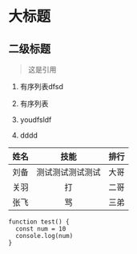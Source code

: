 # 大标题
## 二级标题
>这是引用

1. 有序列表dfsd

2. 有序列表

3. youdfsldf

4. dddd

姓名|技能|排行
--|:--:|--:
刘备|测试测试测试测试|大哥
关羽|打|二哥
张飞|骂|三弟

```
function test() {
  const num = 10
  console.log(num)
}
```

